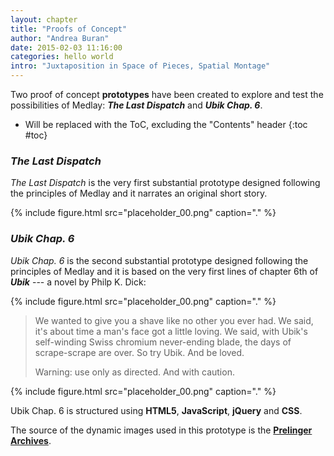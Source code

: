 ```yaml
---
layout: chapter
title: "Proofs of Concept"
author: "Andrea Buran"
date: 2015-02-03 11:16:00
categories: hello world
intro: "Juxtaposition in Space of Pieces, Spatial Montage"
---
```


Two proof of concept **prototypes** have been created to explore and test the possibilities of Medlay: ***The Last Dispatch*** and ***Ubik Chap. 6***.

+ Will be replaced with the ToC, excluding the "Contents" header
{:toc #toc}

### *The Last Dispatch*

*The Last Dispatch* is the very first substantial prototype designed following the principles of Medlay and it narrates an original short story.

{% include figure.html src="placeholder_00.png" caption="." %}

### *Ubik Chap. 6*

*Ubik Chap. 6* is the second substantial prototype designed following the principles of Medlay and it is based on the very first lines of chapter 6th of ***Ubik*** --- a novel by Philp K. Dick:

{% include figure.html src="placeholder_00.png" caption="." %}

> We wanted to give you a shave like no other you ever had. We said, it's about time a man's face got a little loving. We said, with Ubik's self-winding Swiss chromium never-ending blade, the days of scrape-scrape are over. So try Ubik. And be loved.
> 
> Warning: use only as directed. And with caution.

{% include figure.html src="placeholder_00.png" caption="." %}

Ubik Chap. 6 is structured using **HTML5**, **JavaScript**, **jQuery** and **CSS**.

The source of the dynamic images used in this prototype is the **[Prelinger Archives](https://archive.org/details/prelinger "The Prelinger Archives")**.